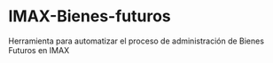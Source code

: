 # IMAX-Bienes-futuros
Herramienta para automatizar el proceso de administración de Bienes Futuros en IMAX
